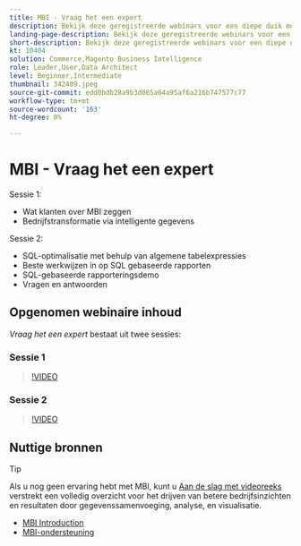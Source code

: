 ```yaml
---
title: MBI - Vraag het een expert
description: Bekijk deze geregistreerde webinars voor een diepe duik met het MBI productteam, met inbegrip van bedrijfstransformatie door intelligente gegevens.
landing-page-description: Bekijk deze geregistreerde webinars voor een diepe duik met het MBI productteam, met inbegrip van bedrijfstransformatie door intelligente gegevens.
short-description: Bekijk deze geregistreerde webinars voor een diepe duik met het MBI productteam, met inbegrip van bedrijfstransformatie door intelligente gegevens.
kt: 10404
solution: Commerce,Magento Business Intelligence
role: Leader,User,Data Architect
level: Beginner,Intermediate
thumbnail: 342409.jpeg
source-git-commit: edd0bdb28a9b3d065a64a95af6a216b747577c77
workflow-type: tm+mt
source-wordcount: '163'
ht-degree: 0%

---
```


# MBI - Vraag het een expert

Sessie 1:

- Wat klanten over MBI zeggen
- Bedrijfstransformatie via intelligente gegevens

Sessie 2:

- SQL-optimalisatie met behulp van algemene tabelexpressies
- Beste werkwijzen in op SQL gebaseerde rapporten
- SQL-gebaseerde rapporteringsdemo
- Vragen en antwoorden

## Opgenomen webinaire inhoud

_Vraag het een expert_ bestaat uit twee sessies:

### Sessie 1

>[!VIDEO](https://video.tv.adobe.com/v/342409?quality=12&learn=on)

### Sessie 2

>[!VIDEO](https://video.tv.adobe.com/v/342410?quality=12&learn=on)

## Nuttige bronnen

>[!TIP]
>
>Als u nog geen ervaring hebt met MBI, kunt u [Aan de slag met videoreeks](https://experienceleague.adobe.com/docs/commerce-learn/tutorials/mbi/introduction/1-overview.html) verstrekt een volledig overzicht voor het drijven van betere bedrijfsinzichten en resultaten door gegevenssamenvoeging, analyse, en visualisatie.

- [MBI Introduction](https://experienceleague.adobe.com/docs/commerce-business-intelligence/mbi/getting-started.html)
- [MBI-ondersteuning](https://experienceleague.adobe.com/docs/commerce-knowledge-base/kb/troubleshooting/miscellaneous/mbi-service-policies.html)
